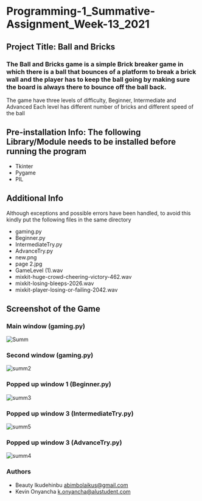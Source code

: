 # Programming-1_Summative-Assignment_Week-13_2021

## Project Title: Ball and Bricks

### The Ball and Bricks game is a simple Brick breaker game in which there is a ball that bounces of a platform to break a brick wall and the player has to keep the ball going by making sure the board is always there to bounce off the ball back.
The game have three levels of difficulty, Beginner, Intermediate and  Advanced
Each level has different number of bricks and different speed of the ball
 
## Pre-installation Info: The following Library/Module needs to be installed before running the program
* Tkinter
* Pygame
* PIL

## Additional Info
Although exceptions and possible errors have been handled, to avoid this kindly put the following files in the same directory
* gaming.py
* Beginner.py
* IntermediateTry.py
* AdvanceTry.py
* new.png
* page 2.jpg
* GameLevel (1).wav
* mixkit-huge-crowd-cheering-victory-462.wav
* mixkit-losing-bleeps-2026.wav
* mixkit-player-losing-or-failing-2042.wav

## Screenshot of the Game
### Main window (gaming.py)
![Summ](https://user-images.githubusercontent.com/86835129/145442042-15d1c202-af35-48ad-8781-a6a4d1ea4aa7.png)
### Second window (gaming.py)
![summ2](https://user-images.githubusercontent.com/86835129/145444513-6fbeed55-6326-459a-9d2f-570031c3d75f.png)
### Popped up window 1 (Beginner.py)
![summ3](https://user-images.githubusercontent.com/86835129/145445055-1cb27321-34dd-4bf0-814f-6935182ce1f7.png)
### Popped up window 3 (IntermediateTry.py)
![summ5](https://user-images.githubusercontent.com/86835129/145508784-a4c1cb92-315a-47bf-8e04-c636f7e3e436.png)
### Popped up window 3 (AdvanceTry.py)
![summ4](https://user-images.githubusercontent.com/86835129/145509002-9e4eae4b-4a1b-4734-886e-472cce4d1baa.png)

### Authors
- Beauty Ikudehinbu abimbolaikus@gmail.com
- Kevin Onyancha k.onyancha@alustudent.com
